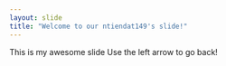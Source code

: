 ```yaml
---
layout: slide
title: "Welcome to our ntiendat149's slide!"
---
```

This is my awesome slide
Use the left arrow to go back!
